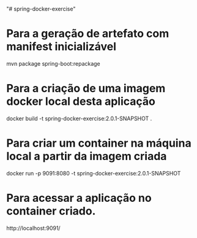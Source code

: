 "# spring-docker-exercise" 


# Para a geração de artefato com manifest inicializável
mvn package spring-boot:repackage

# Para a criação de uma imagem docker local desta aplicação
docker build -t spring-docker-exercise:2.0.1-SNAPSHOT .

# Para criar um container na máquina local a partir da imagem criada
docker run -p 9091:8080 -t spring-docker-exercise:2.0.1-SNAPSHOT

# Para acessar a aplicação no container criado.
http://localhost:9091/
